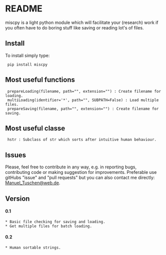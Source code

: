 # README
miscpy is a light python module which will facilitate your (research) work if you often have to do boring stuff like saving or reading lot's of files.


## Install
 To install simply type:
    
   ```
    pip install miscpy
   ```  

## Most useful functions
   ```
    prepareLoading(filename, path="", extension="") : Create filename for loading.
    multiLoading(identifier='*', path="", SUBPATH=False) : Load multiple files.
    prepareSaving(filename, path="", extension="") : Create filename for saving.
   ```
  
## Most useful classe
   ```
    hstr : Subclass of str which sorts after intuitive human behaviour.
   ```


## Issues
Please, feel free to contribute in any way, e.g. in reporting bugs, contributing code or making suggestion for improvements. Preferable use gitHubs "issue" and "pull requests" but you can also contact me directly:  
Manuel_Tuschen@web.de.

## Version

#### 0.1
    * Basic file checking for saving and loading.
    * Get multiple files for batch loading.
#### 0.2
    * Human sortable strings.